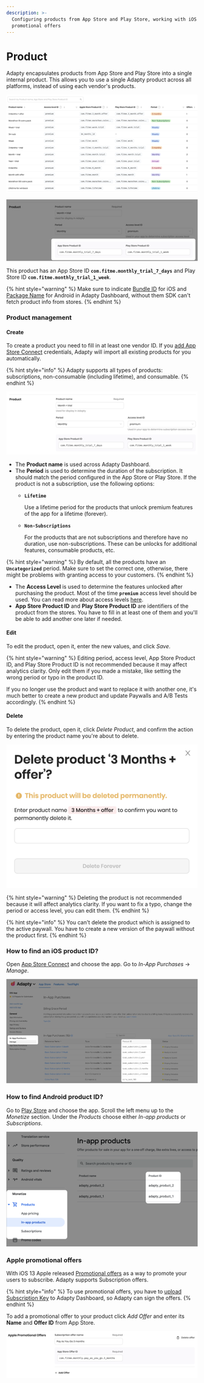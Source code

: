 ```yaml
---
description: >-
  Configuring products from App Store and Play Store, working with iOS
  promotional offers
---
```


# Product

Adapty encapsulates products from App Store and Play Store into a single internal product. This allows you to use a single Adapty product across all platforms, instead of using each vendor's products.

![A list of products](../.gitbook/assets/cleanshot-2021-01-22-at-19.18.34.png)

![Adapty Product](../.gitbook/assets/cleanshot-2021-01-22-at-19.20.35.png)

This product has an App Store ID **`com.fitme.monthly_trial_7_days`** and Play Store ID **`com.fitme.monthly_trial_1_week`**.

{% hint style="warning" %}
Make sure to indicate [Bundle ID](https://app.adapty.io/settings/ios-sdk) for iOS and [Package Name](https://app.adapty.io/settings/android-sdk) for Android in Adapty Dashboard, without them SDK can't fetch product info from stores.
{% endhint %}



### Product management

#### Create

To create a product you need to fill in at least one vendor ID. If you [add App Store Connect](../settings/app-store-connect.md) credentials, Adapty will import all existing products for you automatically. 

{% hint style="info" %}
Adapty supports all types of products: subscriptions, non-consumable \(including lifetime\), and consumable.
{% endhint %}

![Product page](../.gitbook/assets/cleanshot-2021-01-22-at-19.25.10.png)

* The **Product name** is used across Adapty Dashboard.
* The **Period** is used to determine the duration of the subscription. It should match the period configured in the App Store or Play Store. If the product is not a subscription, use the following options:
  * **`Lifetime`**

    Use a lifetime period for the products that unlock premium features of the app for a lifetime \(forever\).

  * **`Non-Subscriptions`**

    For the products that are not subscriptions and therefore have no duration, use non-subscriptions. These can be unlocks for additional features, consumable products, etc.

{% hint style="warning" %}
By default, all the products have an **`Uncategorized`** period. Make sure to set the correct one, otherwise, there might be problems with granting access to your customers.
{% endhint %}

* The **Access Level** is used to determine the features unlocked after purchasing the product. Most of the time **`premium`** access level should be used. You can read more about access levels [here](access-level.md).
* **App Store Product ID** and **Play Store Product ID** are identifiers of the product from the stores. You have to fill in at least one of them and you'll be able to add another one later if needed.



#### Edit

To edit the product, open it, enter the new values, and click _Save_.

{% hint style="warning" %}
Editing period, access level, App Store Product ID, and Play Store Product ID is not recommended because it may affect analytics clarity. Only edit them if you made a mistake, like setting the wrong period or typo in the product ID.

If you no longer use the product and want to replace it with another one, it's much better to create a new product and update Paywalls and A/B Tests accordingly.
{% endhint %}



#### Delete

To delete the product, open it, click _Delete Product_, and confirm the action by entering the product name you're about to delete.

![Deleting the product](../.gitbook/assets/cleanshot-2021-01-22-at-21.33.11.png)

{% hint style="warning" %}
Deleting the product is not recommended because it will affect analytics clarity. If you want to fix a typo, change the period or access level, you can edit them.
{% endhint %}

{% hint style="info" %}
You can't delete the product which is assigned to the active paywall. You have to create a new version of the paywall without the product first.
{% endhint %}

### 

### How to find an iOS product ID?

Open [App Store Connect](https://appstoreconnect.apple.com/) and choose the app. Go to _In-App Purchases_ -&gt; _Manage_.

![App Store product IDs](../.gitbook/assets/cleanshot-2021-01-22-at-19.38.32.png)



### How to find Android product ID?

Go to [Play Store](https://play.google.com/apps/publish) and choose the app. Scroll the left menu up to the _Monetize_ section. Under the _Products_ choose either _In-app products_ or _Subscriptions_.

![Play Store product IDs](../.gitbook/assets/cleanshot-2020-11-16-at-00.35.12-2x.png)



### Apple promotional offers

With iOS 13 Apple released [Promotional offers](https://developer.apple.com/documentation/storekit/in-app_purchase/subscriptions_and_offers/implementing_promotional_offers_in_your_app) as a way to promote your users to subscribe. Adapty supports Subscription offers.

{% hint style="info" %}
To use promotional offers, you have to [upload Subscription Key](../settings/ios-sdk.md#subscription-key) to Adapty Dashboard, so Adapty can sign the offers.
{% endhint %}

To add a promotional offer to your product click _Add Offer_ and enter its **Name** and **Offer ID** from App Store.

![Adding Apple promotional offer](../.gitbook/assets/cleanshot-2021-01-22-at-19.49.22.png)

